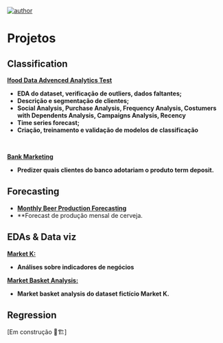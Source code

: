 [![author](https://img.shields.io/badge/author-alysson_guimarães-red.svg)](https://www.linkedin.com/in/guimaraesalysson/)
# Projetos<br>

## Classification
**[Ifood Data Advenced Analytics Test](https://github.com/k3ybladewielder/ifood)**
* **EDA do dataset, verificação de outliers, dados faltantes;**
* **Descrição e segmentação de clientes;**
* **Social Analysis, Purchase Analysis, Frequency Analysis, Costumers with Dependents Analysis, Campaigns Analysis, Recency**
* **Time series forecast;**
* **Criação, treinamento e validação de modelos de classificação**

<br>

**[Bank Marketing](https://github.com/k3ybladewielder/bank_marketing)**
* **Predizer quais clientes do banco adotariam o produto term deposit.**

## **Forecasting**
* **[Monthly Beer Production Forecasting](https://github.com/k3ybladewielder/beer)**
* **Forecast de produção mensal de cerveja.

## **EDAs & Data viz**
**[Market K:](https://github.com/k3ybladewielder/market_k/blob/main/market_k_eda.ipynb)**
* **Análises sobre indicadores de negócios**<br>

**[Market Basket Analysis:](https://github.com/k3ybladewielder/market_k/blob/main/market_k_mba.ipynb)**
* **Market basket analysis do dataset fictício Market K.**

## Regression
[Em construção 🚧🏗]
